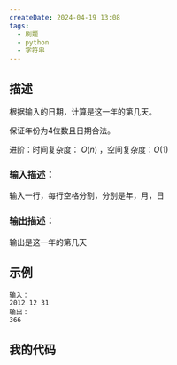 ```yaml
---
createDate: 2024-04-19 13:08
tags:
  - 刷题
  - python
  - 字符串
---
```

## 描述

根据输入的日期，计算是这一年的第几天。

保证年份为4位数且日期合法。

进阶：时间复杂度： $O(n)$ ，空间复杂度：$O(1)$   

### 输入描述：

输入一行，每行空格分割，分别是年，月，日

### 输出描述：

输出是这一年的第几天

## 示例
```example
输入：
2012 12 31
输出：
366
```
## 我的代码
```python

```